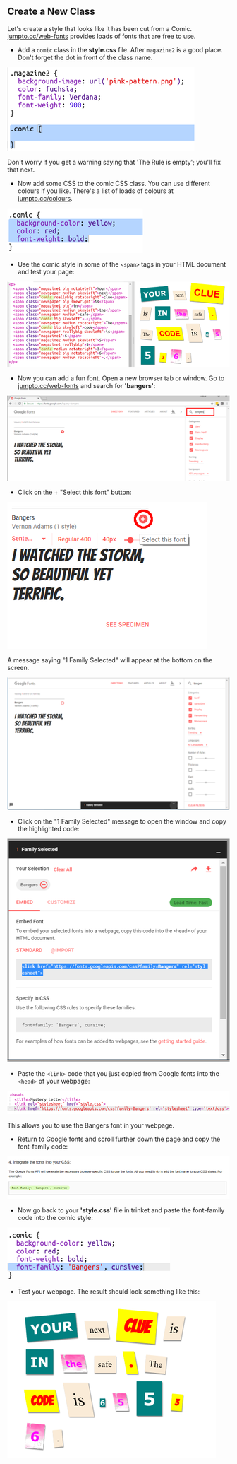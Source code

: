 ## Create a New Class

Let's create a style that looks like it has been cut from a Comic. <a href="http://jumpto.cc/web-fonts" target="_blank">jumpto.cc/web-fonts</a> provides loads of fonts that are free to use.

+ Add a `comic` class in the **style.css** file. After `magazine2` is a good place. Don't forget the dot in front of the class name. 

![スクリーンショット](images/letter-comic1.png)

Don't worry if you get a warning saying that 'The Rule is empty'; you'll fix that next.

+ Now add some CSS to the comic CSS class. You can use different colours if you like. There's a list of loads of colours at <a href="http://jumpto.cc/colours" target="_blank">jumpto.cc/colours</a>.

![スクリーンショット](images/letter-comic2.png)

+ Use the comic style in some of the `<span>` tags in your HTML document and test your page:

![screenshot](images/letter-comic-output.png)

+ Now you can add a fun font. Open a new browser tab or window. Go to <a href="http://jumpto.cc/web-fonts" target="_blank">jumpto.cc/web-fonts</a> and search for **'bangers'**:

![スクリーンショット](images/letter-gfonts-1-annotated.png)

+ Click on the + "Select this font" button:

![スクリーンショット](images/letter-gfonts-2-annotated.png)

A message saying "1 Family Selected" will appear at the bottom on the screen.

![スクリーンショット](images/letter-gfonts-3.png)

+ Click on the "1 Family Selected" message to open the window and copy the highlighted code:

![スクリーンショット](images/letter-gfonts-4.png)

+ Paste the `<link>` code that you just copied from Google fonts into the `<head>` of your webpage:

![スクリーンショット](images/letter-fonts-head.png)

This allows you to use the Bangers font in your webpage.

+ Return to Google fonts and scroll further down the page and copy the font-family code:

![スクリーンショット](images/letter-fonts-bangers.png)

+ Now go back to your **'style.css'** file in trinket and paste the font-family code into the comic style:

![スクリーンショット](images/letter-fonts-comic.png)

+ Test your webpage. The result should look something like this: 

![スクリーンショット](images/letter-fonts-output.png)